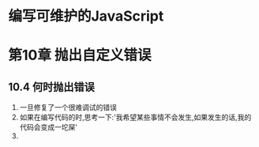 # 编写可维护的JavaScript

# 第10章 抛出自定义错误

## 10.4 何时抛出错误

1. 一旦修复了一个很难调试的错误
2. 如果在编写代码的时,思考一下:'我希望某些事情不会发生,如果发生的话,我的代码会变成一坨屎'
3. 